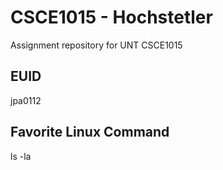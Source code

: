 # CSCE1015 - Hochstetler
Assignment repository for UNT CSCE1015
## EUID
jpa0112
## Favorite Linux Command
ls -la
